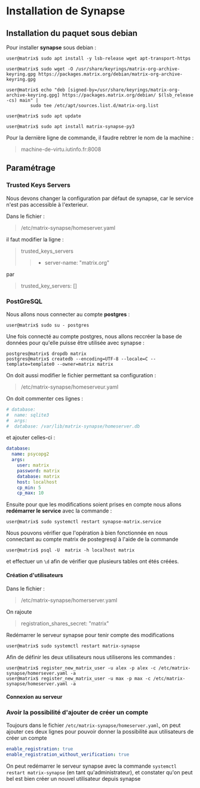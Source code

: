 # Installation de Synapse

## Installation du paquet sous debian 

Pour installer **synapse** sous debian : 

```console
user@matrix$ sudo apt install -y lsb-release wget apt-transport-https

user@matrix$ sudo wget -O /usr/share/keyrings/matrix-org-archive-keyring.gpg https://packages.matrix.org/debian/matrix-org-archive-keyring.gpg

user@matrix$ echo "deb [signed-by=/usr/share/keyrings/matrix-org-archive-keyring.gpg] https://packages.matrix.org/debian/ $(lsb_release -cs) main" |
         sudo tee /etc/apt/sources.list.d/matrix-org.list

user@matrix$ sudo apt update

user@matrix$ sudo apt install matrix-synapse-py3 
```

Pour la dernière ligne de commande, il faudre rebtrer le nom de la machine : 

> machine-de-virtu.iutinfo.fr:8008


## Paramétrage

### Trusted Keys Servers 

Nous devons changer la configuration par défaut de synapse, car le service n'est pas accessible à l'exterieur. 

Dans le  fichier : 

> /etc/matrix-synapse/homeserver.yaml

il faut modifier la ligne : 

> trusted_keys_servers
>> - server-name: "matrix.org"

par 

> trusted_key_servers: []

### PostGreSQL

Nous allons nous connecter au compte **postgres** : 

```console
user@matrix$ sudo su - postgres
```

Une fois connecté au compte postgres, nous allons reccréer la base de données pour qu'elle puisse être utilisée avec synapse : 

```console
postgres@matrix$ dropdb matrix
postgres@matrix$ createdb --encoding=UTF-8 --locale=C --template=template0 --owner=matrix matrix
```

On doit aussi modifier le fichier permettant sa configuration : 

> /etc/matrix-synapse/homeserveur.yaml

On doit commenter ces lignes : 
```yaml
# database:
#  name: sqlite3
#  args:
#  database: /var/lib/matrix-synapse/homeserver.db
```

et ajouter celles-ci : 

```yaml
database:
  name: psycopg2
  args:
    user: matrix
    password: matrix
    database: matrix
    host: localhost
    cp_min: 5
    cp_max: 10
```


Ensuite pour que les modifications soient prises en compte nous allons **redémarrer le service** avec la commande : 

```console
user@matrix$ sudo systemctl restart synapse-matrix.service
```

Nous pouvons vérifier que l'opération à bien fonctionnée en nous connectant au compte matrix de postegresql à l'aide de la commande 

```console
user@matrix$ psql -U  matrix -h localhost matrix 
```

et effectuer un `\d` afin de vérifier que plusieurs tables ont étés créées.


#### Création d'utilisateurs

Dans le fichier : 

> /etc/matrix-synapse/homerserver.yaml

On rajoute 

> registration_shares_secret: "matrix"

Redémarrer le serveur synapse pour tenir compte des modifications
```console
user@matrix$ sudo systemctl restart matrix-synapse
```

Afin de définir les deux utilisateurs nous utiliserons les commandes : 

```console
user@matrix$ register_new_matrix_user -u alex -p alex -c /etc/matrix-synapse/homersever.yaml -a
user@matrix$ register_new_matrix_user -u max -p max -c /etc/matrix-synapse/homeserver.yaml -a
```

#### Connexion au serveur 

### Avoir la possibilité d'ajouter de créer un compte

Toujours dans le fichier `/etc/matrix-synapse/homeserver.yaml`, on peut ajouter ces deux lignes pour pouvoir donner la possibilité aux utilisateurs de créer un compte
```yaml
enable_registration: true
enable_registration_without_verification: true
```

On peut redémarrer le serveur synapse avec la commande `systemctl restart matrix-synapse` (en tant qu'administrateur), et constater qu'on peut bel est bien créer un nouvel utilisateur depuis synapse






